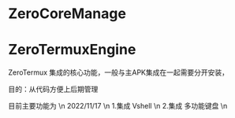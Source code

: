 # ZeroCoreManage

# ZeroTermuxEngine

ZeroTermux 集成的核心功能，一般与主APK集成在一起需要分开安装，

目的：从代码方便上后期管理 

目前主要功能为 \n
2022/11/17 \n
1.集成 Vshell \n
2.集成 多功能键盘 \n
